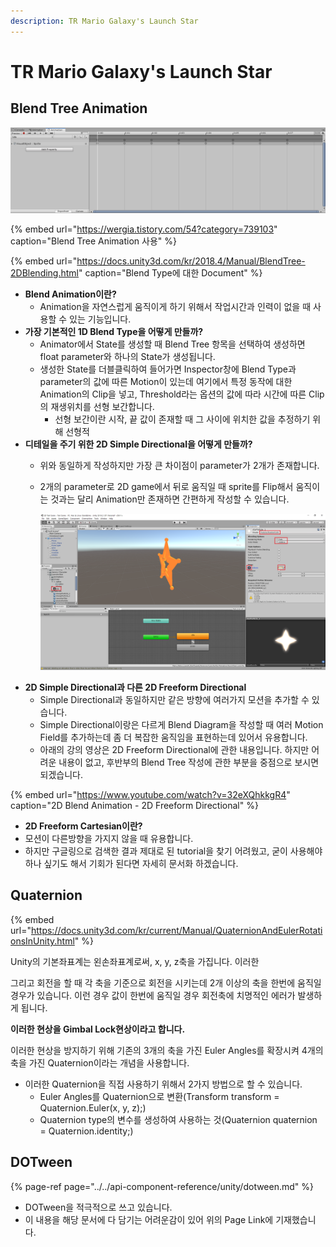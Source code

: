 ```yaml
---
description: TR Mario Galaxy's Launch Star
---
```


# TR Mario Galaxy's Launch Star

## Blend Tree Animation

![Jammo\_Player Animator&#xC758; Normal Status Blend Tree](../../.gitbook/assets/image%20%2852%29.png)

{% embed url="https://wergia.tistory.com/54?category=739103" caption="Blend Tree Animation 사용" %}

{% embed url="https://docs.unity3d.com/kr/2018.4/Manual/BlendTree-2DBlending.html" caption="Blend Type에 대한 Document" %}

* **Blend Animation이란?**
  * Animation을 자연스럽게 움직이게 하기 위해서 작업시간과 인력이 없을 때 사용할 수 있는 기능입니다.
* **가장 기본적인 1D Blend Type을 어떻게 만들까?**
  * Animator에서 State를 생성할 때 Blend Tree 항목을 선택하여 생성하면 float parameter와 하나의 State가 생성됩니다.
  * 생성한 State를 더블클릭하여 들어가면 Inspector창에 Blend Type과 parameter의 값에 따른 Motion이 있는데 여기에서 특정 동작에 대한 Animation의 Clip을 넣고, Threshold라는 옵션의 값에 따라 시간에 따른 Clip의 재생위치를 선형 보간합니다.
    * 선형 보간이란 시작, 끝 값이 존재할 때 그 사이에 위치한 값을 추정하기 위해 선형적
* **디테일을 주기 위한 2D Simple Directional을 어떻게 만들까?**
  * 위와 동일하게 작성하지만 가장 큰 차이점이 parameter가 2개가 존재합니다.
  * 2개의 parameter로 2D game에서 뒤로 움직일 때 sprite를 Flip해서 움직이는 것과는 달리 Animation만 존재하면 간편하게 작성할 수 있습니다.

    ![](../../.gitbook/assets/image%20%28105%29.png)
* **2D Simple Directional과 다른 2D Freeform Directional**
  * Simple Directional과 동일하지만 같은 방향에 여러가지 모션을 추가할 수 있습니다.
  * Simple Directional이랑은 다르게 Blend Diagram을 작성할 때 여러 Motion Field를 추가하는데 좀 더 복잡한 움직임을 표현하는데 있어서 유용합니다.
  * 아래의 강의 영상은 2D Freeform Directional에 관한 내용입니다. 하지만 어려운 내용이 없고, 후반부의 Blend Tree 작성에 관한 부분을 중점으로 보시면 되겠습니다.

{% embed url="https://www.youtube.com/watch?v=32eXQhkkgR4" caption="2D Blend Animation - 2D Freeform Directional" %}

*  **2D Freeform Cartesian이란?**
  * 모션이 다른방향을 가지지 않을 때 유용합니다.
  * 하지만 구글링으로 검색한 결과 제대로 된 tutorial을 찾기 어려웠고, 굳이 사용해야하나 싶기도 해서 기회가 된다면 자세히 문서화 하겠습니다.

## Quaternion

{% embed url="https://docs.unity3d.com/kr/current/Manual/QuaternionAndEulerRotationsInUnity.html" %}

Unity의 기본좌표계는 왼손좌표계로써, x, y, z축을 가집니다. 이러한

그리고 회전을 할 때 각 축을 기준으로 회전을 시키는데 2개 이상의 축을 한번에 움직일 경우가 있습니다. 이런 경우 값이 한번에 움직일 경우 회전축에 치명적인 에러가 발생하게 됩니다.

**이러한 현상을 Gimbal Lock현상이라고 합니다.**

이러한 현상을 방지하기 위해 기존의 3개의 축을 가진 Euler Angles를 확장시켜 4개의 축을 가진 Quaternion이라는 개념을 사용합니다. 

* 이러한 Quaternion을 직접 사용하기 위해서 2가지 방법으로 할 수 있습니다.
  * Euler Angles를 Quaternion으로 변환\(Transform transform = Quaternion.Euler\(x, y, z\);\)
  * Quaternion type의 변수를 생성하여 사용하는 것\(Quaternion quaternion = Quaternion.identity;\)

## DOTween

{% page-ref page="../../api-component-reference/unity/dotween.md" %}

* DOTween을 적극적으로 쓰고 있습니다.
* 이 내용을 해당 문서에 다 담기는 어려운감이 있어 위의 Page Link에 기재했습니다.





